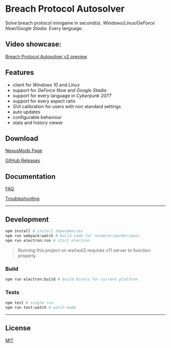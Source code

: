 # Breach Protocol Autosolver

Solve breach protocol minigame in second(s). _Windows_/_Linux_/_GeForce Now_/_Google Stadia_. Every language.

## Video showcase:

[Breach Protocol Autosolver v2 preview](https://www.youtube.com/watch?v=3ZoSwRvh4s0)

## Features

- client for _Windows 10_ and _Linux_
- support for _GeForce Now_ and _Google Stadia_
- support for every language in _Cyberpunk 2077_
- support for every aspect ratio
- GUI calibration for users with non standard settings
- auto updates
- configurable behaviour
- stats and history viewer

## Download

[NexusMods Page](https://www.nexusmods.com/cyberpunk2077/mods/3071)

[GitHub Releases](https://github.com/marcincichocki/breach-protocol-autosolver/releases/latest)

## Documentation

[FAQ](docs/faq.md)

[Troubleshooting](docs/troubleshooting.md)

---

## Development

```bash
npm install # install dependencies
npm run webpack:watch # build code for renderer/worker/main
npm run electron:run # start electron
```

> Running this project on wsl/wsl2 requires x11 server to function properly.

### Build

```bash
npm run electron:build # build binary for current platform
```

### Tests

```bash
npm test # single run
npm run test:watch # watch mode
```

---

## License

[MIT](./LICENSE.md)
